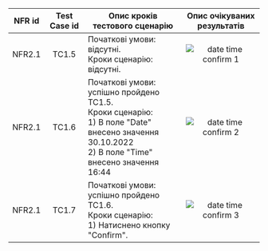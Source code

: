 |NFR id|Test Case id|Опис кроків тестового сценарію|Опис очікуваних результатів|
|:-:|:-:|-|:-:|
|NFR2.1|TC1.5|Початкові умови: відсутні.<br>Кроки сценарію: відсутні.|![date time confirm 1](https://user-images.githubusercontent.com/112476246/200504944-9db7cb49-3d11-4fd1-a291-5d55c68c05d2.png)|
|NFR2.1|TC1.6|Початкові умови: успішно пройдено ТС1.5.<br>Кроки сценарію:<br>1) В поле "Date" внесено значення 30.10.2022<br>2) В поле "Time" внесено значення 16:44|![date time confirm 2](https://user-images.githubusercontent.com/112476246/200505286-e5e936c4-7710-49bf-9613-372db7c6d2ee.png)|
|NFR2.1|TC1.7|Початкові умови: успішно пройдено ТС1.6.<br>Кроки сценарію:<br>1) Натиснено кнопку "Confirm".|![date time confirm 3](https://user-images.githubusercontent.com/112476246/200505377-fa291382-5d29-484a-8f7a-1e51d394801b.png)|
